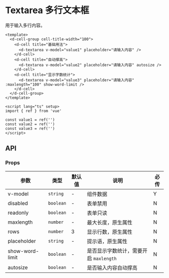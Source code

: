 # Textarea 多行文本框

用于输入多行内容。

```vue client=Mobile playground=MTextarea
<template>
  <d-cell-group cell-title-width="100">
    <d-cell title="基础用法">
      <d-textarea v-model="value1" placeholder="请输入内容" />
    </d-cell>
    <d-cell title="自动撑高">
      <d-textarea v-model="value2" placeholder="请输入内容" autosize />
    </d-cell>
    <d-cell title="显示字数统计">
      <d-textarea v-model="value3" placeholder="请输入内容" :maxlength="100" show-word-limit />
    </d-cell>
  </d-cell-group>
</template>

<script lang="ts" setup>
import { ref } from 'vue'

const value1 = ref('')
const value2 = ref('')
const value3 = ref('')
</script>
```

## API

### Props

|参数|类型|默认值|说明|必传|
|---|----|-----|---|----|
|v-model|`string`|-|组件数据|Y|
|disabled|`boolean`|-|表单禁用|N|
|readonly|`boolean`|-|表单只读|N|
|maxlength|`number`|-|最大长度，原生属性|N|
|rows|`number`|3|显示行数，原生属性|N|
|placeholder|`string`|-|提示语，原生属性|N|
|show-word-limit|`boolean`|-|是否显示字数统计，需要开启 `maxlength`|N|
|autosize|`boolean`|-|是否输入内容自动撑高|N|
